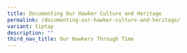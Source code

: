 ```yaml
---
title: Documenting Our Hawker Culture and Heritage
permalink: /documenting-our-hawker-culture-and-heritage/
variant: tiptap
description: ""
third_nav_title: Our Hawkers Through Time
---
```

